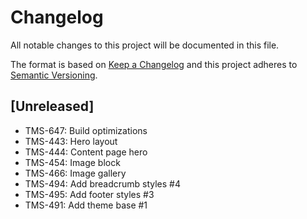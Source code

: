 # Changelog

All notable changes to this project will be documented in this file.

The format is based on [Keep a Changelog](http://keepachangelog.com/en/1.0.0/)
and this project adheres to [Semantic Versioning](http://semver.org/spec/v2.0.0.html).

## [Unreleased]

- TMS-647: Build optimizations
- TMS-443: Hero layout
- TMS-444: Content page hero
- TMS-454: Image block
- TMS-466: Image gallery
- TMS-494: Add breadcrumb styles #4
- TMS-495: Add footer styles #3
- TMS-491: Add theme base #1

